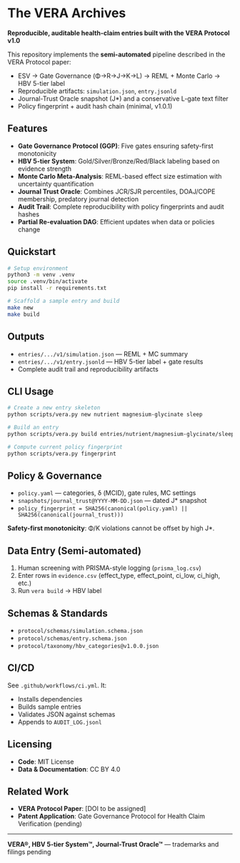 # The VERA Archives

**Reproducible, auditable health-claim entries built with the VERA Protocol v1.0**

This repository implements the **semi-automated** pipeline described in the VERA Protocol paper:
- ESV → Gate Governance (Φ→R→J→K→L) → REML + Monte Carlo → HBV 5-tier label
- Reproducible artifacts: `simulation.json`, `entry.jsonld`
- Journal-Trust Oracle snapshot (J*) and a conservative L-gate text filter
- Policy fingerprint + audit hash chain (minimal, v1.0.1)

## Features

- **Gate Governance Protocol (GGP)**: Five gates ensuring safety-first monotonicity
- **HBV 5-tier System**: Gold/Silver/Bronze/Red/Black labeling based on evidence strength
- **Monte Carlo Meta-Analysis**: REML-based effect size estimation with uncertainty quantification
- **Journal Trust Oracle**: Combines JCR/SJR percentiles, DOAJ/COPE membership, predatory journal detection
- **Audit Trail**: Complete reproducibility with policy fingerprints and audit hashes
- **Partial Re-evaluation DAG**: Efficient updates when data or policies change

## Quickstart

```bash
# Setup environment
python3 -m venv .venv
source .venv/bin/activate
pip install -r requirements.txt

# Scaffold a sample entry and build
make new
make build
```

## Outputs

- `entries/.../v1/simulation.json` — REML + MC summary
- `entries/.../v1/entry.jsonld` — HBV 5-tier label + gate results
- Complete audit trail and reproducibility artifacts

## CLI Usage

```bash
# Create a new entry skeleton
python scripts/vera.py new nutrient magnesium-glycinate sleep

# Build an entry
python scripts/vera.py build entries/nutrient/magnesium-glycinate/sleep/v1 --category sleep

# Compute current policy fingerprint
python scripts/vera.py fingerprint
```

## Policy & Governance

- `policy.yaml` — categories, δ (MCID), gate rules, MC settings
- `snapshots/journal_trust@YYYY-MM-DD.json` — dated J* snapshot
- `policy_fingerprint = SHA256(canonical(policy.yaml) || SHA256(canonical(journal_trust)))`

**Safety-first monotonicity**: Φ/K violations cannot be offset by high J*.

## Data Entry (Semi-automated)

1. Human screening with PRISMA-style logging (`prisma_log.csv`)
2. Enter rows in `evidence.csv` (effect_type, effect_point, ci_low, ci_high, etc.)
3. Run `vera build` → HBV label

## Schemas & Standards

- `protocol/schemas/simulation.schema.json`
- `protocol/schemas/entry.schema.json`
- `protocol/taxonomy/hbv_categories@v1.0.0.json`

## CI/CD

See `.github/workflows/ci.yml`. It:
- Installs dependencies
- Builds sample entries
- Validates JSON against schemas
- Appends to `AUDIT_LOG.jsonl`

## Licensing

- **Code**: MIT License
- **Data & Documentation**: CC BY 4.0

## Related Work

- **VERA Protocol Paper**: [DOI to be assigned]
- **Patent Application**: Gate Governance Protocol for Health Claim Verification (pending)

---

**VERA®, HBV 5-tier System™, Journal-Trust Oracle™** — trademarks and filings pending